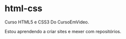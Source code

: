 # html-css
 Curso HTML5 e CSS3 Do CursoEmVideo.

Estou aprendendo a criar sites e mexer com repositórios.